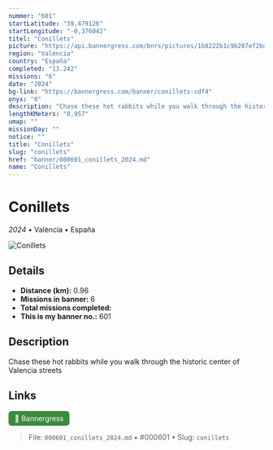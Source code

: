 ```yaml
---
nummer: "601"
startLatitude: "39,479126"
startLongitude: "-0,376042"
titel: "Conillets"
picture: "https://api.bannergress.com/bnrs/pictures/1b8222b1c9b287ef2bd596c7aacba9d8"
region: "València"
country: "España"
completed: "13.242"
missions: "6"
date: "2024"
bg-link: "https://bannergress.com/banner/conillets-cdf4"
onyx: "0"
description: "Chase these hot rabbits while you walk through the historic center of Valencia streets"
lengthKMeters: "0,957"
umap: ""
missionDay: ""
notice: ""
title: "Conillets"
slug: "conillets"
href: "banner/000601_conillets_2024.md"
name: "Conillets"
---
```

# Conillets

*2024* • València • España

![Conillets](https://api.bannergress.com/bnrs/pictures/1b8222b1c9b287ef2bd596c7aacba9d8)



## Details
- **Distance (km):** 0.96
- **Missions in banner:** 6
- **Total missions completed:** 
- **This is my banner no.:** 601



## Description
Chase these hot rabbits while you walk through the historic center of Valencia streets



## Links
<a href="https://bannergress.com/banner/conillets-cdf4" target="_blank" style="display:inline-block;margin-right:8px;padding:6px 12px;background:#3c8b3c;color:#fff;text-decoration:none;border-radius:6px;">🔗 Bannergress</a>



> File: `000601_conillets_2024.md` • #000601 • Slug: `conillets`
